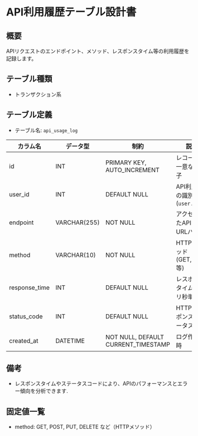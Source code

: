 # API利用履歴テーブル設計書

## 概要
APIリクエストのエンドポイント、メソッド、レスポンスタイム等の利用履歴を記録します。

## テーブル種類
- トランザクション系

## テーブル定義
- テーブル名: `api_usage_log`

| カラム名      | データ型      | 制約                              | 説明                                        |
|---------------|---------------|-----------------------------------|---------------------------------------------|
| id            | INT           | PRIMARY KEY, AUTO_INCREMENT       | レコードの一意な識別子                       |
| user_id       | INT           | DEFAULT NULL                      | API利用者の識別子 (`user.id`)                |
| endpoint      | VARCHAR(255)  | NOT NULL                          | アクセスしたAPIのURLパス                     |
| method        | VARCHAR(10)   | NOT NULL                          | HTTPメソッド (GET,POST等)                    |
| response_time | INT           | DEFAULT NULL                      | レスポンスタイム（ミリ秒単位）                |
| status_code   | INT           | DEFAULT NULL                      | HTTPレスポンスステータス                     |
| created_at    | DATETIME      | NOT NULL, DEFAULT CURRENT_TIMESTAMP | ログ作成日時                               |

## 備考
- レスポンスタイムやステータスコードにより、APIのパフォーマンスとエラー傾向を分析できます.

## 固定値一覧
- method: GET, POST, PUT, DELETE など（HTTPメソッド）
